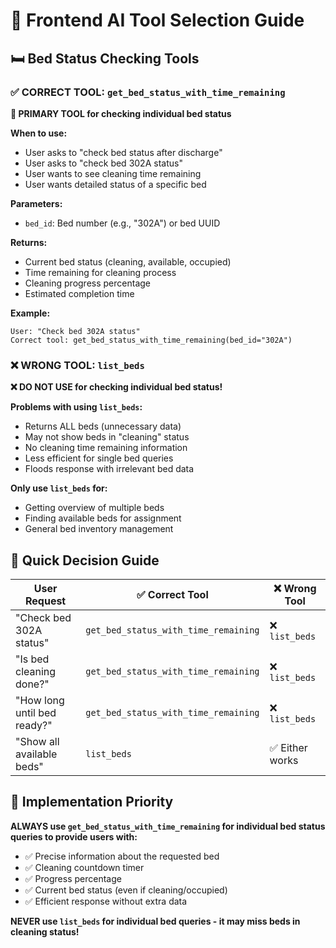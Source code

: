 # 🏥 Frontend AI Tool Selection Guide

## 🛏️ Bed Status Checking Tools

### ✅ CORRECT TOOL: `get_bed_status_with_time_remaining`

**🎯 PRIMARY TOOL for checking individual bed status**

**When to use:**
- User asks to "check bed status after discharge"
- User asks to "check bed 302A status" 
- User wants to see cleaning time remaining
- User wants detailed status of a specific bed

**Parameters:**
- `bed_id`: Bed number (e.g., "302A") or bed UUID

**Returns:**
- Current bed status (cleaning, available, occupied)
- Time remaining for cleaning process
- Cleaning progress percentage
- Estimated completion time

**Example:**
```
User: "Check bed 302A status"
Correct tool: get_bed_status_with_time_remaining(bed_id="302A")
```

### ❌ WRONG TOOL: `list_beds`

**❌ DO NOT USE for checking individual bed status!**

**Problems with using `list_beds`:**
- Returns ALL beds (unnecessary data)
- May not show beds in "cleaning" status
- No cleaning time remaining information  
- Less efficient for single bed queries
- Floods response with irrelevant bed data

**Only use `list_beds` for:**
- Getting overview of multiple beds
- Finding available beds for assignment
- General bed inventory management

## 🎯 Quick Decision Guide

| User Request | ✅ Correct Tool | ❌ Wrong Tool |
|-------------|-------------|------------|
| "Check bed 302A status" | `get_bed_status_with_time_remaining` | ❌ `list_beds` |
| "Is bed cleaning done?" | `get_bed_status_with_time_remaining` | ❌ `list_beds` |
| "How long until bed ready?" | `get_bed_status_with_time_remaining` | ❌ `list_beds` |
| "Show all available beds" | `list_beds` | ✅ Either works |

## 🔧 Implementation Priority

**ALWAYS use `get_bed_status_with_time_remaining` for individual bed status queries to provide users with:**
- ✅ Precise information about the requested bed
- ✅ Cleaning countdown timer
- ✅ Progress percentage  
- ✅ Current bed status (even if cleaning/occupied)
- ✅ Efficient response without extra data

**NEVER use `list_beds` for individual bed queries - it may miss beds in cleaning status!**
